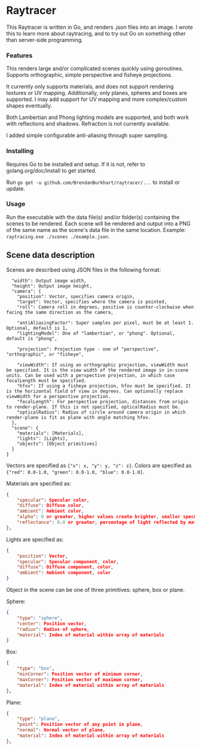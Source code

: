 # Raytracer

This Raytracer is written in Go, and renders .json files into an image. I wrote this to learn more about raytracing, and to try out Go on something other than server-side programming.

### Features

This renders large and/or complicated scenes quickly using goroutines. Supports orthographic, simple perspective and fisheye projections.

It currently only supports materials, and does not support rendering textures or UV mapping. Additionally, only planes, spheres and boxes are supported. I may add support for UV mapping and more complex/custom shapes eventually.

Both Lambertian and Phong lighting models are supported, and both work with reflections and shadows. Refraction is not currently available.

I added simple configurable anti-aliasing through super sampling.

### Installing

Requires Go to be installed and setup. If it is not, refer to golang.org/doc/install to get started.

Run `go get -u github.com/BrendanBurkhart/raytracer/...` to install or update.

### Usage

Run the executable with the data file(s) and/or folder(s) containing the scenes to be rendered. Each scene will be rendered and output into a PNG of the same name as the scene's data file in the same location. Example: `raytracing.exe ./scenes ./example.json`.

## Scene data description

Scenes are described using JSON files in the following format:

```{
  "width": Output image width,
  "height": Output image height,
  "camera": {
    "position": Vector, specifies camera origin,
    "target": Vector, specifies where the camera is pointed,
    "roll": Camera roll in degrees, positive is counter-clockwise when facing the same direction as the camera,

    "antiAliasingFactor": Super samples per pixel, must be at least 1. Optional, default is 1,
    "lightingModel": One of "lambertian", or "phong". Optional, default is "phong",

    "projection": Projection type - one of "perspective", "orthographic", or "fisheye",

    "viewWidth": If using an orthographic projection, viewWidth must be specified. It is the view width of the rendered image in in-scene units. Can be used with a perspective projection, in which case focalLength must be specified.
    "hfov": If using a fisheye projection, hfov must be specified. It is the horizontal field of view in degrees. Can optionally replace viewWidth for a perspective projection.
    "focalLength": For perspective projection, distances from origin to render-plane. If this is not specified, opticalRadius must be.
    "opticalRadius": Radius of circle around camera origin in which render-plane is fit as plane with angle matching hfov.
  },
  "scene": {
    "materials": [Materials],
    "lights": [Lights],
    "objects": [Object primitives]
  }
}
```

Vectors are specified as `{"x": x, "y": y, "z": z}`.
Colors are specified as `{"red": 0.0-1.0, "green": 0.0-1.0, "blue": 0.0-1.0}`.

Materials are specified as:

```JSON
{
    "specular": Specular color,
    "diffuse": Diffuse color,
    "ambient": Ambient color,
    "alpha": 0 or greater, higher values create brighter, smaller specular highlights,
    "reflectance": 0.0 or greater, percentage of light reflected by material
},
```

Lights are specified as:

```JSON
{
    "position": Vector,
    "specular": Specular component, color,
    "diffuse": Diffuse component, color,
    "ambient": Ambient component, color
}
```

Object in the scene can be one of three primitives: sphere, box or plane.

Sphere:

```JSON
{
    "type": "sphere",
    "center": Position vector,
    "radius": Radius of sphere,
    "material": Index of material within array of materials
}
```

Box:

```JSON
{
    "type": "box",
    "minCorner": Position vector of minimum corner,
    "maxCorner": Position vector of maximum corner,
    "material": Index of material within array of materials
},
```

Plane:

```JSON
{
    "type": "plane",
    "point": Position vector of any point in plane,
    "normal": Normal vector of plane,
    "material": Index of material within array of materials
},
```
